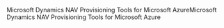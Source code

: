 <span data-ttu-id="06df7-101">Microsoft Dynamics NAV Provisioning Tools for Microsoft Azure</span><span class="sxs-lookup"><span data-stu-id="06df7-101">Microsoft Dynamics NAV Provisioning Tools for Microsoft Azure</span></span>